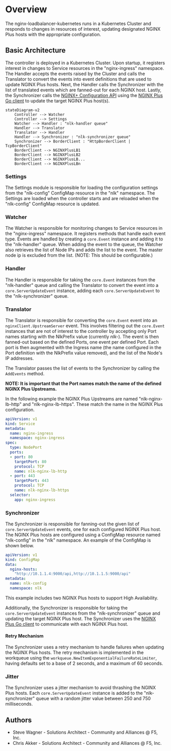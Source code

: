 # Overview

The nginx-loadbalancer-kubernetes runs in a Kubernetes Cluster and responds to changes in resources of interest, updating designated NGINX Plus hosts with the appropriate configuration.

## Basic Architecture

The controller is deployed in a Kubernetes Cluster. Upon startup, it registers interest in changes to Service resources in the "nginx-ingress" namespace.
The Handler accepts the events raised by the Cluster and calls the Translator to convert the events into event definitions that are used to update NGINX Plus hosts. 
Next, the Handler calls the Synchronizer with the list of translated events which are fanned-out for each NGINX host.
Lastly, the Synchronizer calls the [NGINX+ Configuration API](https://docs.nginx.com/nginx/admin-guide/load-balancer/dynamic-configuration-api/) using the [NGINX Plus Go client](https://github.com/nginxinc/nginx-plus-go-client) to update the target NGINX Plus host(s). 

```mermaid
stateDiagram-v2
    Controller --> Watcher
    Controller --> Settings 
    Watcher --> Handler : "nlk-handler queue"
    Handler --> Translator
    Translator --> Handler
    Handler --> Synchronizer : "nlk-synchronizer queue"
    Synchronizer --> BorderClient : "HttpBorderClient | TcpBorderClient"
    BorderClient --> NGINXPlusLB1
    BorderClient --> NGINXPlusLB2
    BorderClient --> NGINXPlusLB...
    BorderClient --> NGINXPlusLBn
```

### Settings

The Settings module is responsible for loading the configuration settings from the "nlk-config" ConfigMap resource in the "nlk" namespace.
The Settings are loaded when the controller starts and are reloaded when the "nlk-config" ConfigMap resource is updated.

### Watcher

The Watcher is responsible for monitoring changes to Service resources in the "nginx-ingress" namespace.
It registers methods that handle each event type. Events are handled by creating a `core.Event` instance and adding it to the "nlk-handler" queue. 
When adding the event to the queue, the Watcher also retrieves the list of Node IPs and adds the list to the event. 
The master node ip is excluded from the list. (NOTE: This should be configurable.)

### Handler

The Handler is responsible for taking the `core.Event` instances from the "nlk-handler" queue and calling the Translator to convert the event into a `core.ServerUpdateEvent` instance, 
adding each `core.ServerUpdateEvent` to the "nlk-synchronizer" queue.

### Translator

The Translator is responsible for converting the `core.Event` event into an `nginxClient.UpstreamServer` event.
This involves filtering out the `core.Event` instances that are not of interest to the controller by accepting only Port names starting with the NlkPrefix value (currently _nlk-_).
The event is then fanned-out based on the defined Ports, one event per defined Port. Each port is then augmented with the Ingress name (the name configured in the Port definition with the NlkPrefix value removed), 
and the list of the Node's IP addresses.

The Translator passes the list of events to the Synchronizer by calling the `AddEvents` method. 

**NOTE: It is important that the Port names match the name of the defined NGINX Plus Upstreams.**

In the following example the NGINX Plus Upstreams are named "nlk-nginx-lb-http" and "nlk-nginx-lb-https". These match the name in the NGINX Plus configuration.

```yaml
apiVersion: v1
kind: Service
metadata:
  name: nginx-ingress
  namespace: nginx-ingress
spec:
  type: NodePort 
  ports:
  - port: 80
    targetPort: 80
    protocol: TCP
    name: nlk-nginx-lb-http
  - port: 443
    targetPort: 443
    protocol: TCP
    name: nlk-nginx-lb-https
  selector:
    app: nginx-ingress
```

### Synchronizer

The Synchronizer is responsible for fanning-out the given list of `core.ServerUpdateEvent` events, one for each configured NGINX Plus host.
The NGINX Plus hosts are configured using a ConfigMap resource named "nlk-config" in the "nlk" namespace. An example of the ConfigMap is shown below.

```yaml
apiVersion: v1
kind: ConfigMap
data:
  nginx-hosts:
    "http://10.1.1.4:9000/api,http://10.1.1.5:9000/api"
metadata:
  name: nlk-config
  namespace: nlk
```

This example includes two NGINX Plus hosts to support High Availability.

Additionally, the Synchronizer is responsible for taking the `core.ServerUpdateEvent` instances from the "nlk-synchronizer" queue and updating the target NGINX Plus host. 
The Synchronizer uses the [NGINX Plus Go client](https://github.com/nginxinc/nginx-plus-go-client) to communicate with each NGINX Plus host.


#### Retry Mechanism

The Synchronizer uses a retry mechanism to handle failures when updating the NGINX Plus hosts. 
The retry mechanism is implemented in the workqueue using the `workqueue.NewItemExponentialFailureRateLimiter`, 
having defaults set to a base of 2 seconds, and a maximum of 60 seconds.

### Jitter

The Synchronizer uses a jitter mechanism to avoid thrashing the NGINX Plus hosts. Each `core.ServerUpdateEvent` instance 
is added to the "nlk-synchronizer" queue with a random jitter value between 250 and 750 milliseconds.

## Authors
- Steve Wagner - Solutions Architect - Community and Alliances @ F5, Inc.
- Chris Akker - Solutions Architect - Community and Alliances @ F5, Inc.
